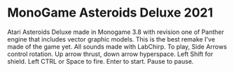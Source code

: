 # MonoGame Asteroids Deluxe 2021
Atari Asteroids Deluxe made in Monogame 3.8 with revision one of Panther engine that includes vector graphic models.
This is the best remake I've made of the game yet. All sounds made with LabChirp.
To play, Side Arrows control rotation. Up arrow thrust, down arrow hyperspace. Left Shift for shield. Left CTRL or Space to fire. Enter to start. Pause to pause.
